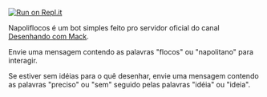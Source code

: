 [![Run on Repl.it](https://repl.it/badge/github/desenhandocommack/napoliflocos)](https://repl.it/github/desenhandocommack/napoliflocos)

Napoliflocos é um bot simples feito pro servidor oficial do canal
[Desenhando com Mack](https://youtube.com/desenhandocommack).

Envie uma mensagem contendo as palavras "flocos" ou "napolitano" para interagir.

Se estiver sem idéias para o quê desenhar, envie uma mensagem contendo as
palavras "preciso" ou "sem" seguido pelas palavras "idéia" ou "ideia".
